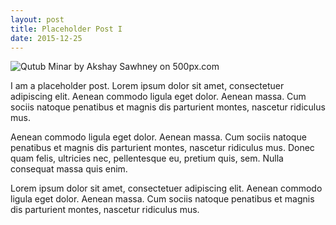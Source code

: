 ```yaml
---
layout: post
title: Placeholder Post I
date: 2015-12-25
---
```


<div class='pixels-photo'>
  <p>
    <img src='https://drscdn.500px.org/photo/133644311/m%3D900/a8e1c5881360470abc4b9d812480a44e' alt='Qutub Minar by Akshay Sawhney on 500px.com'>
  </p>
  <a href='https://500px.com/photo/133644311/qutub-minar-by-akshay-sawhney' alt='Qutub Minar by Akshay Sawhney on 500px.com'></a>
</div>
<script type='text/javascript' src='https://500px.com/embed.js'></script>

I am a placeholder post. Lorem ipsum dolor sit amet, consectetuer adipiscing elit. Aenean commodo ligula eget dolor. Aenean massa. Cum sociis natoque penatibus et magnis dis parturient montes, nascetur ridiculus mus.

Aenean commodo ligula eget dolor. Aenean massa. Cum sociis natoque penatibus et magnis dis parturient montes, nascetur ridiculus mus. Donec quam felis, ultricies nec, pellentesque eu, pretium quis, sem. Nulla consequat massa quis enim.

Lorem ipsum dolor sit amet, consectetuer adipiscing elit. Aenean commodo ligula eget dolor. Aenean massa. Cum sociis natoque penatibus et magnis dis parturient montes, nascetur ridiculus mus.